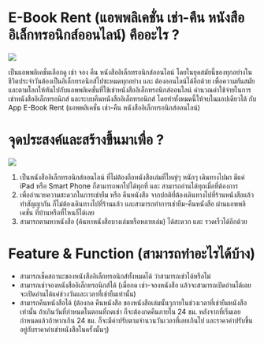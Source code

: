# E-Book Rent (แอพพลิเคชั่น เช่า-คืน หนังสืออิเล็กทรอนิกส์ออนไลน์) คืออะไร ?
<img src="https://scontent.fbkk5-1.fna.fbcdn.net/v/t31.0-8/13131637_557949064366198_1573193072416908804_o.png?_nc_cat=109&_nc_sid=8024bb&_nc_eui2=AeH2xrYg5nF_dIIgh6TXaA4fSMoTYrdTGP9IyhNit1MY_7fYmUHqnT2t1pmrjtJ-qGL_V2dTs5J-fhYKrmflJFZ9&_nc_ohc=gvxnaBawv-MAX_5n3-B&_nc_ht=scontent.fbkk5-1.fna&oh=300cf02b4171ad5626efb0e114ee764e&oe=5F632146">
<p>เป็นแอพพลิเคชั่นเลือกดู เช่า จอง คืน หนังสืออิเล็กทรอนิกส์ออนไลน์ โดยในยุคสมัยนี้ของทุกอย่างในชีวิตประจำวันต้องเป็นอิเล็กทรอนิกส์ไปซะหมดทุกอย่าง และ ต้องออนไลน์ได้อีกด้วย เพื่อความทันสมัยและตามโลกให้ทันไปกับแอพพลิเคชั่นที่ใช้เช่าหนังสืออิเล็กทรอนิกส์ออนไลน์ คำนวณค่าใช้จ่ายในการเช่าหนังสืออิเล็กทรอนิกส์ และระบบคืนหนังสืออิเล็กทรอนิกส์ โดยทำทั้งหมดนี้ให้จบในแอปเดียวได้ กับ App E-Book Rent (แอพพลิเคชั่น เช่า-คืน หนังสืออิเล็กทรอนิกส์ออนไลน์)</p>

# จุดประสงค์และสร้างขึ้นมาเพื่อ ?
<img src="https://www.tcijthai.com/office-tcij/headpicture/9148f1e041cf8d935b48f9aa20bc6458.jpg">
<ol>
    <li>เป็นหนังสืออิเล็กทรอนิกส์ออนไลน์ ที่ไม่ต้องถือหนังสือเล่มที่ใหญ่ๆ หนักๆ เดินทางไปมา มีแค่ iPad หรือ Smart Phone ก็สามารถพกไปได้ทุกที่ และ สามารถอ่านได้ทุกเมื่อที่ต้องการ</li>
    <li>เพื่ออำนวยความสะดวกในการเช่ายืม หรือ คืนหนังสือ จากปกติที่ต้องเดินทางไปที่ร้านหนังสือแล้วทำสัญญากัน ก็ไม่ต้องเดินทางไปที่ร้านแล้ว และสามารถทำการเช่ายืม-คืนหนังสือ ผ่านแอพพลิเคชั่น ที่บ้านหรือที่ไหนก็ได้เลย</li>
    <li>สามารถตามหาหนังสือ (ค้นหาหนังสือบางเล่มหรือหลายเล่ม) ได้สะดวก และ รวดเร็วได้อีกด้วย</li>
</ol>

# Feature & Function (สามารถทำอะไรได้บ้าง)
<ul>
    <li>สามารถเช็คสถานะของหนังสืออิเล็กทรอนิกส์ทั้งหมดได้ ว่าสามารถเช่าได้หรือไม่</li>
    <li>สามารถเช่าจองหนังสืออิเล็กทรอนิกส์ได้ (เมื่อกด เช่า-จองหนังสือ แล้วจะสามารถเปิดอ่านได้เลย จะเปิดอ่านได้แค่ช่วงวันและเวลาที่เช่ายืมเท่านั้น)</li>
    <li>สามารถคืนหนังสือได้ (ต้องกด คืนหนังสือ ของหนังสือเล่มนั้นๆภายในช่วงเวลาที่เช่ายืมหนังสือเท่านั้น ถ้าเกินวันที่กำหนดในตอนที่กดเช่า ก็จะต้องกดคืนภายใน 24 ชม. หลังจากที่เริ่มเลยกำหนดแล้วถ้าหากเกิน 24 ชม. ก็จะมีค่าปรับตามจำนวนวันเวลาที่เลยเกินไป และราคาค่าปรับขึ้นอยู่กับราคาค่าเช่าหนังสือในครั้งนั้นๆ)</li>
</ul>